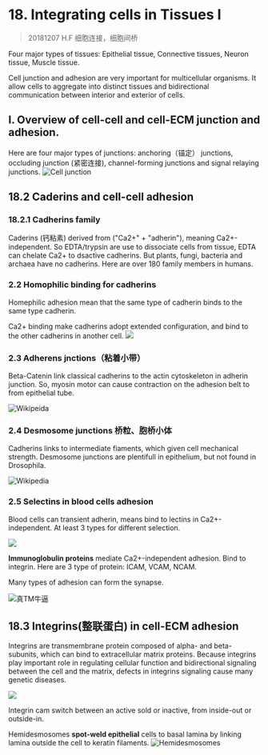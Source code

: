 # 18. Integrating cells in Tissues I 
> 20181207 H.F
细胞连接，细胞间桥

Four major types of tissues: Epithelial tissue, Connective tissues, Neuron
tissue, Muscle tissue.

Cell junction and adhesion are very important for multicellular organisms. It
allow cells to aggregate into distinct tissues and bidirectional communication
between interior and exterior of cells.


## I. Overview of cell-cell and cell-ECM junction and adhesion.
Here are four major types of junctions: anchoring（锚定） junctions, occluding junction
(紧密连接), channel-forming junctions and signal relaying junctions.
![Cell junction](18/18_Celljunctions.png)


## 18.2 Caderins and cell-cell adhesion
### 18.2.1 Cadherins family
Caderins (钙粘素) derived from ("Ca2+" + "adherin"), meaning Ca2+-independent. So EDTA/trypsin are
use to dissociate cells from tissue, EDTA can chelate Ca2+ to dsactive cadherins.
But plants, fungi, bacteria and archaea have no cadherins. Here are over 180
family members in humans.

### 2.2 Homophilic binding for cadherins
Homephilic adhesion mean that the same type of cadherin binds to the same type
cadherin.

Ca2+ binding make cadherins adopt extended configuration, and bind to the other
cadherins in another cell. ![](18/18_Mechanismcadherins.png)

### 2.3 Adherens jnctions（粘着小带）
Beta-Catenin link classical cadherins to the actin cytoskeleton in adherin
junction. So, myosin motor can cause contraction on the adhesion belt to from
epithelial tube.

![Wikipeida](18/18_Adherens_Junctions_structural_proteins.svg)

### 2.4 Desmosome junctions 桥粒、胞桥小体
Cadherins links to intermediate fiaments, which given cell mechanical strength.
Desmosome junctions are plentifull in epithelium, but not found in Drosophila.

![Wikipedia](18/18_桥粒(细胞连接).svg)

### 2.5 Selectins in blood cells adhesion
Blood cells can transient adherin, means bind to lectins in Ca2+-independent. At
least 3 types for different selection.

![](18/18_Selection.png)

**Immunoglobulin proteins** mediate Ca2+-independent adhesion. Bind to integrin.
Here are 3 type of protein: ICAM, VCAM, NCAM.

Many types of adhesion can form the synapse.

![真TM牛逼](18/18_Synapse.png)


## 18.3 Integrins(整联蛋白) in cell-ECM adhesion

Integrins are transmembrane protein composed of alpha- and beta- subunits, which
can bind to extracellular matrix proteins. Because integrins play important role
in regulating cellular function and bidirectional signaling between the cell
and the matrix, defects in integrins signaling cause many genetic diseases.

![](18/18_Intergrins.png)

Integrin cam switch between an active sold or inactive, from inside-out or
outside-in. 

Hemidesmosomes **spot-weld epithelial** cells to basal lamina by linking
lamina outside the cell to keratin filaments.
![Hemidesmosomes](18/Hemidesmosomes.png)

